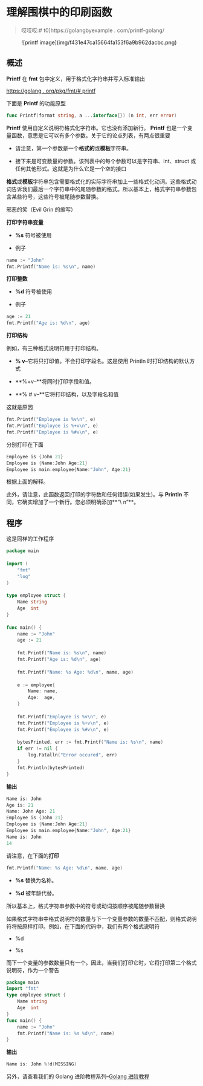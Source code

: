 # 理解围棋中的印刷函数

> 哎哎哎:# t0]https://golangbyexample . com/printf-golang/

<figure class="wp-block-image size-large is-resized">![printf image](img/f431e47ca15664fa153f6a9b962dacbc.png)</figure>

## **概述**

**Printf** 在 **fmt** 包中定义，用于格式化字符串并写入标准输出

[https://golang . org/pkg/fmt/# printf](https://golang.org/pkg/fmt/#Printf)

下面是 **Printf** 的功能原型

```go
func Printf(format string, a ...interface{}) (n int, err error)
```

**Printf** 使用自定义说明符格式化字符串。它也没有添加新行。 **Printf** 也是一个变量函数，意思是它可以有多个参数。关于它的论点列表，有两点很重要

*   请注意，第一个参数是一个**格式的**或**模板**字符串。

*   接下来是可变数量的参数。该列表中的每个参数可以是字符串、int、struct 或任何其他形式。这就是为什么它是一个空的接口

**格式**或**模板**字符串包含需要格式化的实际字符串加上一些格式化动词。这些格式动词告诉我们最后一个字符串中的尾随参数的格式。所以基本上，格式字符串参数包含某些符号，这些符号被尾随参数替换。

邪恶的笑（Evil Grin 的缩写）

**打印字符串变量**

*   **%s** 符号被使用

*   例子

```go
name := "John"
fmt.Printf("Name is: %s\n", name)
```

**打印整数**

*   **%d** 符号被使用

*   例子

```go
age := 21
fmt.Printf("Age is: %d\n", age)
```

**打印结构**

例如，有三种格式说明符用于打印结构。

*   **% v**–它将只打印值。不会打印字段名。这是使用 Println 时打印结构的默认方式

*   **%+v–**将同时打印字段和值。

*   **% # v–**它将打印结构，以及字段名和值

这就是原因

```go
fmt.Printf("Employee is %v\n", e)
fmt.Printf("Employee is %+v\n", e)
fmt.Printf("Employee is %#v\n", e)
```

分别打印在下面

```go
Employee is {John 21}
Employee is {Name:John Age:21}
Employee is main.employee{Name:"John", Age:21}
```

根据上面的解释。

此外，请注意，此函数返回打印的字符数和任何错误(如果发生)。与 **Println** 不同，它确实增加了一个新行。您必须明确添加**“\ n”**。

## 程序

这是同样的工作程序

```go
package main

import (
	"fmt"
	"log"
)

type employee struct {
	Name string
	Age  int
}

func main() {
	name := "John"
	age := 21

	fmt.Printf("Name is: %s\n", name)
	fmt.Printf("Age is: %d\n", age)

	fmt.Printf("Name: %s Age: %d\n", name, age)

	e := employee{
		Name: name,
		Age:  age,
	}

	fmt.Printf("Employee is %v\n", e)
	fmt.Printf("Employee is %+v\n", e)
	fmt.Printf("Employee is %#v\n", e)

	bytesPrinted, err := fmt.Printf("Name is: %s\n", name)
	if err != nil {
		log.Fatalln("Error occured", err)
	}
	fmt.Println(bytesPrinted)
}
```

**输出**

```go
Name is: John
Age is: 21
Name: John Age: 21
Employee is {John 21}
Employee is {Name:John Age:21}
Employee is main.employee{Name:"John", Age:21}
Name is: John
14
```

请注意，在下面的**打印**

```go
fmt.Printf("Name: %s Age: %d\n", name, age)
```

*   **%s** 替换为名称。

*   **%d** 被年龄代替。

所以基本上，格式字符串参数中的符号或动词按顺序被尾随参数替换

如果格式字符串中格式说明符的数量与下一个变量参数的数量不匹配，则格式说明符将按原样打印。例如，在下面的代码中，我们有两个格式说明符

*   %d

*   %s

而下一个变量的参数数量只有一个。因此，当我们打印它时，它将打印第二个格式说明符，作为一个警告

```go
package main
import "fmt"
type employee struct {
    Name string
    Age  int
}
func main() {
    name := "John"
    fmt.Printf("Name is: %s %d\n", name)
}
```

**输出**

```go
Name is: John %!d(MISSING)
```

另外，请查看我们的 Golang 进阶教程系列–[Golang 进阶教程](https://golangbyexample.com/golang-comprehensive-tutorial/)
